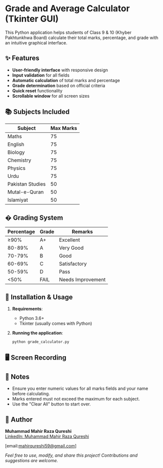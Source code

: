 # Grade and Average Calculator (Tkinter GUI)

This Python application helps students of Class 9 & 10 (Khyber Pakhtunkhwa Board) calculate their total marks, percentage, and grade with an intuitive graphical interface.

## ✨ Features

- **User-friendly interface** with responsive design
- **Input validation** for all fields
- **Automatic calculation** of total marks and percentage
- **Grade determination** based on official criteria
- **Quick reset** functionality
- **Scrollable window** for all screen sizes

## 📚 Subjects Included

| Subject        | Max Marks |
|----------------|-----------|
| Maths          | 75        |
| English        | 75        |
| Biology        | 75        |
| Chemistry      | 75        |
| Physics        | 75        |
| Urdu           | 75        |
| Pakistan Studies | 50      |
| Mutal-e-Quran  | 50        |
| Islamiyat      | 50        |

## � Grading System

Percentage | Grade | Remarks
-----------|-------|---------
≥90%       | A+    | Excellent
80-89%     | A     | Very Good  
70-79%     | B     | Good
60-69%     | C     | Satisfactory
50-59%     | D     | Pass
<50%       | FAIL  | Needs Improvement

## 🚀 Installation & Usage

1. **Requirements**:
   - Python 3.6+
   - Tkinter (usually comes with Python)

2. **Running the application**:
   ```bash
   python grade_calculator.py

## 🖥️ Screen Recording




## 📝 Notes

- Ensure you enter numeric values for all marks fields and your name before calculating.
- Marks entered must not exceed the maximum for each subject.
- Use the "Clear All" button to start over.

## 👤 Author

**Muhammad Mahir Raza Qureshi**  
[LinkedIn: Muhammad Mahir Raza Qureshi](https://www.linkedin.com/in/muhammad-mahir-raza-qureshi)

[email:mahirqureshi59@gmail.com]

*Feel free to use, modify, and share this project! Contributions and suggestions are welcome.*
